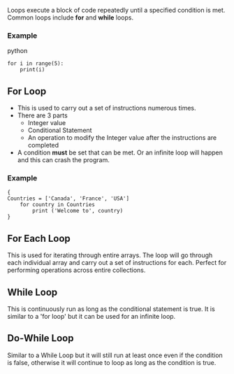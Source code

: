 Loops execute a block of code repeatedly until a specified condition is met. Common loops include **for** and **while** loops.

### Example

python
```
for i in range(5):
	print(i)
```

## For Loop

- This is used to carry out a set of instructions numerous times.
- There are 3 parts
	- Integer value
	- Conditional Statement
	- An operation to modify the Integer value after the instructions are completed
- A condition **must** be set that can be met. Or an infinite loop will happen and this can crash the program.

### Example

```
{
Countries = ['Canada', 'France', 'USA']
	for country in Countries
		print ('Welcome to', country)
}
```

## For Each Loop

This is used for iterating through entire arrays. The loop will go through each individual array and carry out a set of instructions for each. Perfect for performing operations across entire collections.

## While Loop

This is continuously run as long as the conditional statement is true. It is similar to a 'for loop' but it can be used for an infinite loop.

## Do-While Loop

Similar to a While Loop but it will still run at least once even if the condition is false, otherwise it will continue to loop as long as the condition is true.